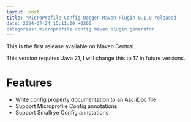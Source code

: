 ```yaml
---
layout: post
title: "MicroProfile Config Docgen Maven Plugin 0.1.0 released
date: 2024-07-24 15:11:00 +0200
categories: microprofile config maven plugin generator
---
```

This is the first release available on Maven Central.

This version requires Java 21, I will change this to 17 in future versions.

# Features

* Write config property documentation to an AsciiDoc file
* Support Microprofile Config annotations
* Support Smallrye Config annotations

